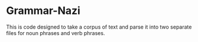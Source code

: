 # Grammar-Nazi
This is code designed to take a corpus of text and parse it into two separate files for noun phrases and verb phrases. 
